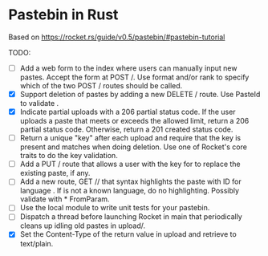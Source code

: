 # Pastebin in Rust
Based on https://rocket.rs/guide/v0.5/pastebin/#pastebin-tutorial


TODO:
* [ ] Add a web form to the index where users can manually input new pastes. Accept the form at POST /. Use format and/or rank to specify which of the two POST / routes should be called.
* [x] Support deletion of pastes by adding a new DELETE /<id> route. Use PasteId to validate <id>.
* [x] Indicate partial uploads with a 206 partial status code. If the user uploads a paste that meets or exceeds the allowed limit, return a 206 partial status code. Otherwise, return a 201 created status code.
* [ ] Return a unique "key" after each upload and require that the key is present and matches when doing deletion. Use one of Rocket's core traits to do the key validation.
* [ ] Add a PUT /<id> route that allows a user with the key for <id> to replace the existing paste, if any.
* [ ] Add a new route, GET /<id>/<lang> that syntax highlights the paste with ID <id> for language <lang>. If <lang> is not a known language, do no highlighting. Possibly validate <lang> with * FromParam.
* [ ] Use the local module to write unit tests for your pastebin.
* [ ] Dispatch a thread before launching Rocket in main that periodically cleans up idling old pastes in upload/.
* [x] Set the Content-Type of the return value in upload and retrieve to text/plain.